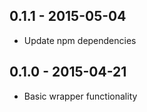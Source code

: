 ## 0.1.1 - 2015-05-04

* Update npm dependencies

## 0.1.0 - 2015-04-21

* Basic wrapper functionality

